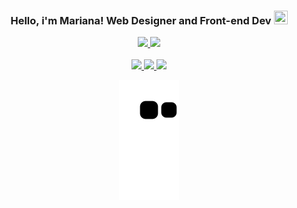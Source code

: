 <div align="center">
 <h3>Hello, i'm Mariana! Web Designer and Front-end Dev <img vertical-align="middle" src="https://raw.githubusercontent.com/MartinHeinz/MartinHeinz/master/wave.gif" width="22px" height="22px" important!></h3>
</div>
<div align="center">
  <a href="https://github.com/marianafartura">
  <img height="140em" src="https://github-readme-stats.vercel.app/api?username=marianafartura&show_icons=true&theme=github_dark&include_all_commits=true&count_private=true"/>
  <img height="140em" src="https://github-readme-stats.vercel.app/api/top-langs/?username=marianafartura&layout=compact&langs_count=7&theme=github_dark"/>
</div>
<div style="display: inline_block" align="center"><br>
  <img src="https://img.shields.io/badge/HTML5-E34F26?style=for-the-badge&logo=html5&logoColor=white">
  <img src="https://img.shields.io/badge/CSS3-1572B6?style=for-the-badge&logo=css3&logoColor=white">
  <img src="https://img.shields.io/badge/JavaScript-F7DF1E?style=for-the-badge&logo=javascript&logoColor=black">
<div align="center">  
 
  ![Snake animation](https://github.com/rafaballerini/rafaballerini/blob/output/github-contribution-grid-snake.svg)
 
</div>
